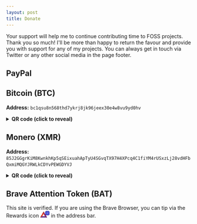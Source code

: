```yaml
---
layout: post
title: Donate
---
```

<style>
.dono-qr {
  height: 240px;
  width: 240px;
}
</style>

Your support will help me to continue contributing time to FOSS projects. Thank you so much!
I'll be more than happy to return the favour and provide you with support for any of my projects.
You can always get in touch via Twitter or any other social media in the page footer. 

## PayPal

<div id="donate-button-container">
<div id="donate-button"></div>
<script src="https://www.paypalobjects.com/donate/sdk/donate-sdk.js" charset="UTF-8"></script>
<script>
PayPal.Donation.Button({
env:'production',
hosted_button_id:'MUTGFZDKUXLEE',
image: {
src:'https://www.paypalobjects.com/en_US/GB/i/btn/btn_donateCC_LG.gif',
alt:'Donate with PayPal button',
title:'Donate with PayPal - The safer, easier way to pay online!',
}
}).render('#donate-button');
</script>
</div>

## Bitcoin (BTC)

**Address:** `bc1qsu8n568thd7ykrj8jk96jeex30e4w8vu9yd0hv`

<details>
  <summary><b>QR code (click to reveal)</b></summary>
  <img class="dono-qr" src="/img/dono-qr-btc.png" alt="Bitcoin QR code">
</details>

## Monero (XMR)

**Address:** `85J2GGgrKiM8KwnkhKp5qSEixuahApTyU4SGvqTX97H4XPcq4C1fiYM4rUSxzLj28vdHFbQxmiMQGYJRWLkCDYvPEWGDYVJ`

<details>
  <summary><b>QR code (click to reveal)</b></summary>
  <img class="dono-qr" src="/img/dono-qr-xmr.png" alt="Monero QR code">
</details>

## Brave Attention Token (BAT)

This site is verified. If you are using the Brave Browser, you can tip via the Rewards icon ![Brave Rewards icon](/img/brave-rewards-icon.png) in the address bar.
